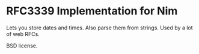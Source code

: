# RFC3339 Implementation for Nim

Lets you store dates and times. Also parse them from strings. Used by a
lot of web RFCs.

BSD license.

